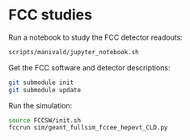 # FCC studies

Run a notebook to study the FCC detector readouts:
```bash
scripts/manivald/jupyter_notebook.sh
```

Get the FCC software and detector descriptions:
```bash
git submodule init
git submodule update
```

Run the simulation:
```bash
source FCCSW/init.sh
fccrun sim/geant_fullsim_fccee_hepevt_CLD.py
```

